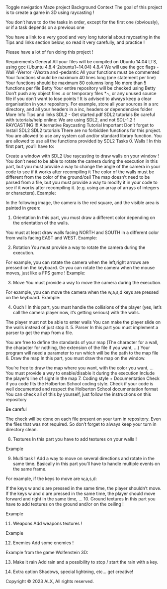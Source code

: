 Toggle navigation
Maze project
Background Context
The goal of this project is to create a game in 3D using raycasting !

You don’t have to do the tasks in order, except for the first one (obviously), or if a task depends on a previous one

You have a link to a very good and very long tutorial about raycasting in the Tips and links section below, so read it very carefully, and practice !

Please have a lot of fun doing this project !



Requirements
General
All your files will be compiled on Ubuntu 14.04 LTS, using gcc (Ubuntu 4.8.4-2ubuntu1~14.04) 4.8.4
We will use the gcc flags -Wall -Werror -Wextra and -pedantic
All your functions must be commented
Your functions should be maximum 40 lines long (one statement per line)
Your functions should be maximum 80 columns long
No more than 5 functions per file
Betty
Your entire repository will be checked using Betty
Don’t push any object files .o or temporary files *~, or any unused source file if you don’t want to lose points !
It is advised to always keep a clear organisation in your repository. For example, store all your sources in a src directory, and all your headers in a inc, headers or dependencies folder
More Info
Tips and links
SDL2 - Get started.pdf
SDL2 tutorials
Be careful with tutorials/help online: We are using SDL2, and not SDL-1.2 !
RAYCASTING !!!
Alternative Raycasting Tutorial
Important
Don’t forget to install SDL2 SDL2 tutorials
There are no forbidden functions for this project. You are allowed to use any system call and/or standard library function.
You are allowed to use all the functions provided by SDL2
Tasks
0. Walls !
In this first part, you’ll have to:

Create a window with SDL2
Use raycasting to draw walls on your window !
You don’t need to be able to rotate the camera during the execution in this part, but you must provide a way to change the angle of the camera in your code to see if it works after recompiling it
The color of the walls must be different from the color of the ground/ceil
The map doesn’t need to be parsed from a file, but you must provide a way to modify it in your code to see if it works after recompiling it. (e.g. using an array of arrays of integers or characters).
Example:



In the following image, the camera is the red square, and the visible area is painted in green:



1. Orientation
In this part, you must draw a different color depending on the orientation of the walls.

You must at least draw walls facing NORTH and SOUTH in a different color from walls facing EAST and WEST.
Example:



2. Rotation
You must provide a way to rotate the camera during the execution.

For example, you can rotate the camera when the left,right arrows are pressed on the keyboard.
Or you can rotate the camera when the mouse moves, just like a FPS game !
Example:



3. Move
You must provide a way to move the camera during the execution.

For example, you can move the camera when the w,a,s,d keys are pressed on the keyboard.
Example:





4. Ouch !
In this part, you must handle the collisions of the player (yes, let’s call the camera player now, it’s getting serious) with the walls.

The player must not be able to enter walls
You can make the player slide on the walls instead of just stop it.
5. Parser
In this part you must implement a parser to get the map from a file.

You are free to define the standards of your map (The character for a wall, the character for nothing, the extension of the file if you want, …)
Your program will need a parameter to run which will be the path to the map file
6. Draw the map
In this part, you must draw the map on the window.

You’re free to draw the map where you want, with the color you want, …
You must provide a way to enable/disable it during the execution
Include the player’s line of sight in the map
7. Coding style + Documentation
Check if you code fits the Holberton School coding style.
Check if your code is well documented and respect the Holberton School documentation format
You can check all of this by yourself, just follow the instructions on this repository

Be careful

The check will be done on each file present on your turn in repository. Even the files that was not required. So don’t forget to always keep your turn in directory clean.

8. Textures
In this part you have to add textures on your walls !

Example



9. Multi task !
Add a way to move on several directions and rotate in the same time. Basically in this part you’ll have to handle multiple events on the same frame.

For example, if the keys to move are w,a,s,d:

If the keys w and s are pressed in the same time, the player shouldn’t move.
If the keys w and d are pressed in the same time, the player should move forward and right in the same time,
…
10. Ground textures
In this part you have to add textures on the ground and/or on the ceiling !

Example





11. Weapons
Add weapons textures !

Example



12. Enemies
Add some enemies !

Example from the game Wolfenstein 3D:



13. Make it rain
Add rain and a possibility to stop / start the rain with a key.

14. Extra option
Shadows, special lightning, etc… get creative!

Copyright © 2023 ALX, All rights reserved.
